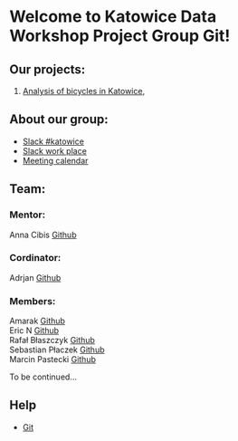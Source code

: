 # Welcome to Katowice Data Workshop Project Group Git!

## Our projects: 

1. [Analysis of bicycles in Katowice](https://github.com/dataworkshop/dw-katowice-project/tree/master/citybike),

## About our group:
- [Slack #katowice](https://app.slack.com/client/TCCTN4HU3/CG9MUSU3C)
- [Slack work place](https://app.slack.com/client/TCCTN4HU3/CL7LW5QKD/details/info)
- [Meeting calendar](https://calendar.google.com/calendar/embed?src=5mipsspr0kh2m10n98i8bdlmf0%40group.calendar.google.com&ctz=Europe%2FWarsaw)

## Team:
### Mentor:
Anna Cibis [Github](https://github.com/ymra)

### Cordinator:
Adrjan [Github](https://github.com/AardJan)

### Members:
Amarak [Github](https://github.com/AnjaliRavenly) \
Eric N [Github](https://github.com/Wilkun)\
Rafał Błaszczyk [Github](Github.com/Rafal23)\
Sebastian Płaczek [Github](https://github.com/Sebastian-Placzek) \
Marcin Pastecki [Github](https://github.com/mpastecki)


To be continued...

## Help
- [Git](https://github.com/dataworkshop/dw-cracow-project/wiki/Podstawy-git)
